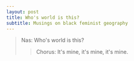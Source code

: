 ```yaml
---
layout: post
title: Who's world is this?
subtitle: Musings on black feminist geography
---
```


>Nas: Who's world is this?
>>Chorus: It's mine, it's mine, it's mine. 
